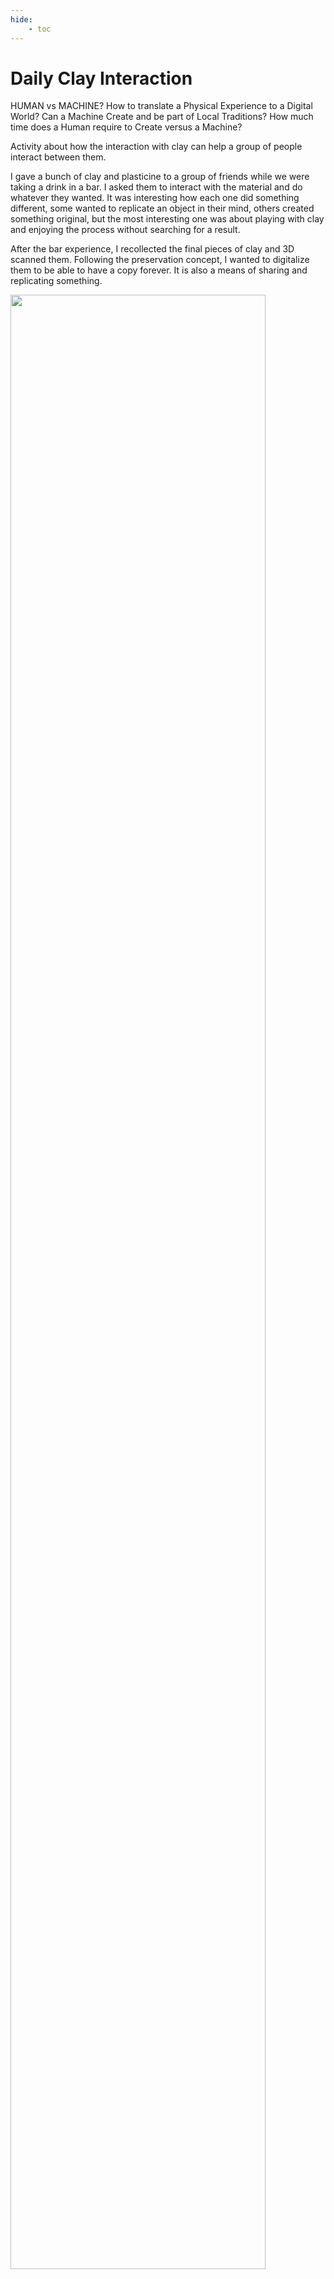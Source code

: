 ```yaml
---
hide:
    - toc
---
```


# Daily Clay Interaction

HUMAN vs MACHINE?
How to translate a Physical Experience to a Digital World?
Can a Machine Create and be part of Local Traditions?
How much time does a Human require to Create versus a Machine?

Activity about how the interaction with clay can help a group of people interact between them.

I gave a bunch of clay and plasticine to a group of friends while we were taking a drink in a bar. I asked them to interact with the material and do whatever they wanted. It was interesting how each one did something different, some wanted to replicate an object in their mind, others created something original, but the most interesting one was about playing with clay and enjoying the process without searching for a result.

After the bar experience, I recollected the final pieces of clay and 3D scanned them. Following the preservation concept, I wanted to digitalize them to be able to have a copy forever. It is also a means of sharing and replicating something.

<img src="https://paresmarc.github.io/MDEF/images/potterylove.png" width="90%" height="90%" class="center"/>

<img src="https://paresmarc.github.io/MDEF/images/potterylove2.png" width="45%" height="45%" class="center"/>
<img src="https://paresmarc.github.io/MDEF/images/potterylove_3.jpg" width="45%" height="45%" class="center"/>

Once I had the 3D models, I printed some of them with a FDM printer. I wanted to compare the objects to see what differences they had. The 3D-printed shapes had less detail because of the low resolution of 3D scanning, but you can still relate them perfectly to the original shape. Because with slicing, you can generate an infill pattern and change density, the 3D-printed shapes were lighter than the clay ones. Also, the layers of the 3D printer have a different texture, and the colour is similar but brighter.

One interesting thing I noticed from 3D printing the shapes is that the copies of plastic still have the ergonomic and tactile shapes that make your hand feel like the object was made by hands, even if it was made entirely by a machine.

I also wanted to compare the process of creation, as per a human and as per a 3D printer. The experience in the bar lasted about an hour and a half, and everyone generated lots of shapes and had a great time talking about the experience but also about external conversations. On the other hand, the 3D printer only creates what a human says, and will go directly to the final product, without paying attention to the process.

This made me think about how 3D scanning can make everyone generate a 3D model without having to invest a lot of time learning CAD software. Even kids can generate a digital file by only playing with their hands.

<img src="https://paresmarc.github.io/MDEF/images/potterylove2.png" width="45%" height="45%" class="center"/>
<img src="https://paresmarc.github.io/MDEF/images/potterylove_3.jpg" width="45%" height="45%" class="center"/>

This activity was the first phase of a possible future intervention. This helped me see how a group of people reacts to an improvised activity and how self-improvisation can be a good option sometimes. Some ideas for possible future interventions could be:
-	3D printer that improvises and has a mentality? That creates what they want, that changes their mind (undecided). Controlled by AI?
-	3D printer with ceramic waste or clay powder from local extraction.
-	Workshop or exhibition with kids to generate 3D digital and physical.
-	Learning the boundaries of machine creations and art.
